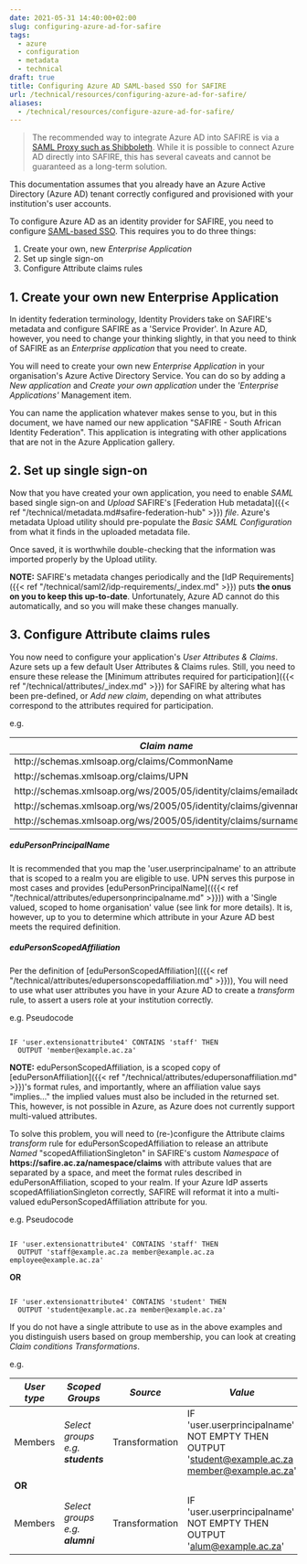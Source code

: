 ```yaml
---
date: 2021-05-31 14:40:00+02:00
slug: configuring-azure-ad-for-safire
tags:
  - azure
  - configuration
  - metadata
  - technical
draft: true
title: Configuring Azure AD SAML-based SSO for SAFIRE
url: /technical/resources/configuring-azure-ad-for-safire/
aliases:
  - /technical/resources/configure-azure-ad-for-safire/
---
```


> The recommended way to integrate Azure AD into SAFIRE is via a [SAML Proxy such as Shibboleth](https://wiki.shibboleth.net/confluence/display/KB/Using+SAML+Proxying+in+the+Shibboleth+IdP+to+connect+with+Azure+AD). While it is possible to connect Azure AD directly into SAFIRE, this has several caveats and cannot be guaranteed as a long-term solution.

This documentation assumes that you already have an Azure Active Directory (Azure AD) tenant correctly configured and provisioned with your institution's user accounts.

To configure Azure AD as an identity provider for SAFIRE, you need to configure [SAML-based SSO](https://docs.microsoft.com/en-us/azure/active-directory/manage-apps/configure-saml-single-sign-on). This requires you to do three things:

 1. Create your own, new *Enterprise Application*
 2. Set up single sign-on
 3. Configure Attribute claims rules

## 1. Create your own new Enterprise Application

In identity federation terminology, Identity Providers take on SAFIRE's metadata and configure SAFIRE as a 'Service Provider'. In Azure AD, however, you need to change your thinking slightly, in that you need to think of SAFIRE as an *Enterprise application* that you need to create.

You will need to create your own new *Enterprise Application* in your organisation's Azure Active Directory Service. You can do so by adding a *New application* and *Create your own application* under the *'Enterprise Applications'* Management item.

You can name the application whatever makes sense to you, but in this document, we have named our new application "SAFIRE - South African Identity Federation". This application is integrating with other applications that are not in the Azure Application gallery.

## 2. Set up single sign-on

Now that you have created your own application, you need to enable *SAML* based single sign-on and *Upload* SAFIRE's [Federation Hub metadata]({{< ref "/technical/metadata.md#safire-federation-hub" >}}) *file*. Azure's metadata Upload utility should pre-populate the *Basic SAML Configuration* from what it finds in the uploaded metadata file.

Once saved, it is worthwhile double-checking that the information was imported properly by the Upload utility.

**NOTE:** SAFIRE's metadata changes periodically and the [IdP Requirements]({{< ref "/technical/saml2/idp-requirements/_index.md" >}}) puts **the onus on you to keep this up-to-date**. Unfortunately, Azure AD cannot do this automatically, and so you will make these changes manually.

## 3. Configure Attribute claims rules

You now need to configure your application's *User Attributes & Claims*. Azure sets up a few default User Attributes & Claims rules. Still, you need to ensure these release the [Minimum attributes required for participation]({{< ref "/technical/attributes/_index.md" >}}) for SAFIRE by altering what has been pre-defined, or *Add new claim*, depending on what attributes correspond to the attributes required for participation.

e.g.

| *Claim name* | *Value* |
|----------|----------|
| http\://schemas.xmlsoap.org/claims/CommonName  | user.displayname |
| http\://schemas.xmlsoap.org/claims/UPN  | user.userprincipalname  |
| http\://schemas.xmlsoap.org/ws/2005/05/identity/claims/emailaddress | user.mail  |
| http\://schemas.xmlsoap.org/ws/2005/05/identity/claims/givenname | user.givenname  |
| http\://schemas.xmlsoap.org/ws/2005/05/identity/claims/surname | user.surname |

##### eduPersonPrincipalName

It is recommended that you map the 'user.userprincipalname' to an attribute that is scoped to a realm you are eligible to use. UPN serves this purpose in most cases and provides [eduPersonPrincipalName](({{< ref "/technical/attributes/edupersonprincipalname.md" >}})) with a 'Single valued, scoped to home organisation' value (see link for more details). It is, however, up to you to determine which attribute in your Azure AD best meets the required definition.

##### eduPersonScopedAffiliation

Per the definition of [eduPersonScopedAffiliation](({{< ref "/technical/attributes/edupersonscopedaffiliation.md" >}})), You will need to use what user attributes you have in your Azure AD to create a *transform* rule, to assert a users role at your institution correctly.

e.g. Pseudocode

```lang-none

IF 'user.extensionattribute4' CONTAINS 'staff' THEN
  OUTPUT 'member@example.ac.za'

```

**NOTE:**  eduPersonScopedAffiliation, is a scoped copy of [eduPersonAffiliation]({{< ref "/technical/attributes/edupersonaffiliation.md" >}})'s format rules, and importantly, where an affiliation value says "implies…" the implied values must also be included in the returned set. This, however, is not possible in Azure, as Azure does not currently support multi-valued attributes.

To solve this problem, you will need to (re-)configure the Attribute claims *transform* rule for eduPersonScopedAffiliation to release an attribute *Named* "scopedAffiliationSingleton" in SAFIRE's custom *Namespace* of **https\://safire.ac.za/namespace/claims** with attribute values that are separated by a space, and meet the format rules described in eduPersonAffiliation, scoped to your realm. If your Azure IdP asserts scopedAffiliationSingleton correctly, SAFIRE will reformat it into a multi-valued eduPersonScopedAffiliation attribute for you.

e.g. Pseudocode

```lang-none

IF 'user.extensionattribute4' CONTAINS 'staff' THEN 
  OUTPUT 'staff@example.ac.za member@example.ac.za employee@example.ac.za'

```

**OR**

```lang-none

IF 'user.extensionattribute4' CONTAINS 'student' THEN
  OUTPUT 'student@example.ac.za member@example.ac.za'

```

If you do not have a single attribute to use as in the above examples and you distinguish users based on group membership, you can look at creating *Claim conditions Transformations*.

e.g.

| *User type* | *Scoped Groups* | *Source* | *Value* |
|----------|----------|----------|----------|
| Members | *Select groups e.g. **students*** | Transformation | IF 'user.userprincipalname' NOT EMPTY THEN OUTPUT 'student@example.ac.za member@example.ac.za' |
| **OR**|
| Members | *Select groups e.g. **alumni*** | Transformation | IF 'user.userprincipalname' NOT EMPTY THEN OUTPUT 'alum@example.ac.za' |